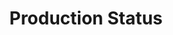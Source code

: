 ---
layout: article
title: Production Status
description: 
  - This design template shows the present situation in the production
lang: cn
weight: 500
isDraft: true
ref: Production_Status
category:
  - Production
image: Production_Status_DE.png
download: Production_Status_DE.pbmx
overview_description:
overview_benefits:
overview_data_sources:
---